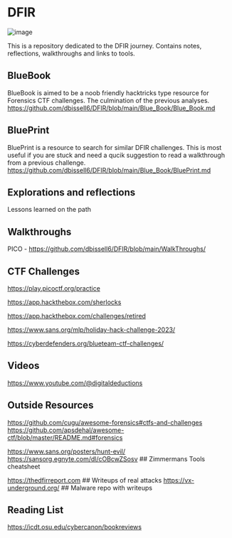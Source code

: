 # DFIR

![image](https://github.com/dbissell6/DFIR/assets/50979196/3123b46e-44c6-4ab0-9c51-292915a8994d)


This is a repository dedicated to the DFIR journey. Contains notes, reflections, walkthroughs and links to tools.

## BlueBook

BlueBook is aimed to be a noob friendly hacktricks type resource for Forensics CTF challenges. The culmination of the previous analyses.
https://github.com/dbissell6/DFIR/blob/main/Blue_Book/Blue_Book.md

## BluePrint

BluePrint is a resource to search for similar DFIR challenges. This is most useful if you are stuck and need a qucik suggestion to read a walkthrough from a previous challenge. https://github.com/dbissell6/DFIR/blob/main/Blue_Book/BluePrint.md

## Explorations and reflections

Lessons learned on the path

## Walkthroughs

PICO - https://github.com/dbissell6/DFIR/blob/main/WalkThroughs/

## CTF Challenges

https://play.picoctf.org/practice

https://app.hackthebox.com/sherlocks

https://app.hackthebox.com/challenges/retired

https://www.sans.org/mlp/holiday-hack-challenge-2023/

https://cyberdefenders.org/blueteam-ctf-challenges/


## Videos
https://www.youtube.com/@digitaldeductions


## Outside Resources
https://github.com/cugu/awesome-forensics#ctfs-and-challenges  
https://github.com/apsdehal/awesome-ctf/blob/master/README.md#forensics

https://www.sans.org/posters/hunt-evil/   
https://sansorg.egnyte.com/dl/cOBcwZSosv  ## Zimmermans Tools cheatsheet

https://thedfirreport.com  ## Writeups of real attacks
https://vx-underground.org/ ## Malware repo with writeups


## Reading List

https://icdt.osu.edu/cybercanon/bookreviews
